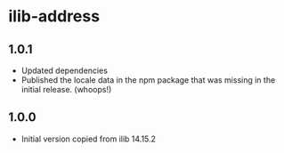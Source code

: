 # ilib-address

## 1.0.1

- Updated dependencies
- Published the locale data in the npm package that was missing in the
  initial release. (whoops!)

## 1.0.0

- Initial version copied from ilib 14.15.2
